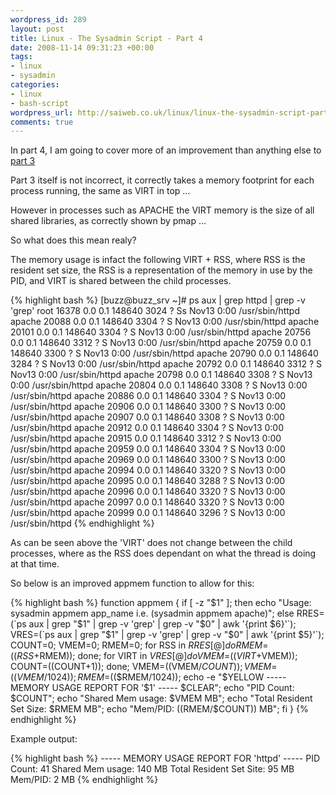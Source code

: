 ```yaml
--- 
wordpress_id: 289
layout: post
title: Linux - The Sysadmin Script - Part 4
date: 2008-11-14 09:31:23 +00:00
tags: 
- linux
- sysadmin
categories: 
- linux
- bash-script
wordpress_url: http://saiweb.co.uk/linux/linux-the-sysadmin-script-part-4
comments: true
---
```

In part 4, I am going to cover more of an improvement than anything else to <a href="http://www.saiweb.co.uk/linux/linux-the-sysadmin-script-part-3">part 3</a>

Part 3 itself is not incorrect, it correctly takes a memory footprint for each process running, the same as VIRT in top ...

However in processes such as APACHE the VIRT memory is the size of all shared libraries, as correctly shown by pmap ...

So what does this mean realy?

The memory usage is infact the following VIRT + RSS, where RSS is the resident set size, the RSS is a representation of the memory in use by the PID, and VIRT is shared between the child processes.

{% highlight bash %}
[buzz@buzz_srv ~]# ps aux | grep httpd | grep -v 'grep'
root     16378  0.0  0.1 148640  3024 ?        Ss   Nov13   0:00 /usr/sbin/httpd
apache   20088  0.0  0.1 148640  3304 ?        S    Nov13   0:00 /usr/sbin/httpd
apache   20101  0.0  0.1 148640  3304 ?        S    Nov13   0:00 /usr/sbin/httpd
apache   20756  0.0  0.1 148640  3312 ?        S    Nov13   0:00 /usr/sbin/httpd
apache   20759  0.0  0.1 148640  3300 ?        S    Nov13   0:00 /usr/sbin/httpd
apache   20790  0.0  0.1 148640  3284 ?        S    Nov13   0:00 /usr/sbin/httpd
apache   20792  0.0  0.1 148640  3312 ?        S    Nov13   0:00 /usr/sbin/httpd
apache   20798  0.0  0.1 148640  3308 ?        S    Nov13   0:00 /usr/sbin/httpd
apache   20804  0.0  0.1 148640  3308 ?        S    Nov13   0:00 /usr/sbin/httpd
apache   20886  0.0  0.1 148640  3304 ?        S    Nov13   0:00 /usr/sbin/httpd
apache   20906  0.0  0.1 148640  3300 ?        S    Nov13   0:00 /usr/sbin/httpd
apache   20907  0.0  0.1 148640  3308 ?        S    Nov13   0:00 /usr/sbin/httpd
apache   20912  0.0  0.1 148640  3304 ?        S    Nov13   0:00 /usr/sbin/httpd
apache   20915  0.0  0.1 148640  3312 ?        S    Nov13   0:00 /usr/sbin/httpd
apache   20959  0.0  0.1 148640  3304 ?        S    Nov13   0:00 /usr/sbin/httpd
apache   20969  0.0  0.1 148640  3300 ?        S    Nov13   0:00 /usr/sbin/httpd
apache   20994  0.0  0.1 148640  3320 ?        S    Nov13   0:00 /usr/sbin/httpd
apache   20995  0.0  0.1 148640  3288 ?        S    Nov13   0:00 /usr/sbin/httpd
apache   20996  0.0  0.1 148640  3320 ?        S    Nov13   0:00 /usr/sbin/httpd
apache   20997  0.0  0.1 148640  3320 ?        S    Nov13   0:00 /usr/sbin/httpd
apache   20999  0.0  0.1 148640  3296 ?        S    Nov13   0:00 /usr/sbin/httpd
{% endhighlight %}

As can be seen above the 'VIRT' does not change between the child processes, where as the RSS does dependant on what the thread is doing at that time.

So below is an improved appmem function to allow for this:


{% highlight bash %}
function appmem {
        if [ -z "$1" ]; then
                echo "Usage: sysadmin appmem app_name i.e. (sysadmin appmem apache)";
        else
                RRES=(`ps aux | grep "$1" | grep -v 'grep' | grep -v "$0" | awk '{print $6}'`);
                VRES=(`ps aux | grep "$1" | grep -v 'grep' | grep -v "$0" | awk '{print $5}'`);
                COUNT=0;
                VMEM=0;
                RMEM=0;
                for RSS in ${RRES[@]}
                do
                        RMEM=$(($RSS+$RMEM));
                done;
                for VIRT in ${VRES[@]}
                do
                        VMEM=$(($VIRT+$VMEM));
                        COUNT=$(($COUNT+1));
                done;
                VMEM=$(($VMEM/$COUNT));
                VMEM=$(($VMEM/1024));
                RMEM=$(($RMEM/1024));
                echo -e "$YELLOW ----- MEMORY USAGE REPORT FOR '$1' ----- $CLEAR";
                echo "PID Count: $COUNT";
                echo "Shared Mem usage: $VMEM MB";
                echo "Total Resident Set Size: $RMEM MB";
                echo "Mem/PID: $(($RMEM/$COUNT)) MB";
        fi
}
{% endhighlight %}

Example output:

{% highlight bash %}
 ----- MEMORY USAGE REPORT FOR 'httpd' ----- 
PID Count: 41
Shared Mem usage: 140 MB
Total Resident Set Site: 95 MB
Mem/PID: 2 MB
{% endhighlight %}
